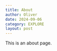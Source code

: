 ```yaml
---
title: About
author: Oliver
date: 2024-09-06
category: EXPLORE
layout: post
---
```


This is an about page.
